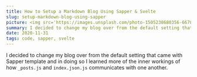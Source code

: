 ```yaml
---
title: How to Setup a Markdown Blog Using Sapper & Svelte
slug: setup-markdown-blog-using-sapper
picture: <img src='https://images.unsplash.com/photo-1505238680356-667803448bb6?ixlib=rb-1.2.1&ixid=eyJhcHBfaWQiOjEyMDd9&auto=format&fit=crop&w=1650&q=80' alt='Creative Discourse Event Logo' width="100%" class="post-picture">
summary: I decided to change my blog over from the default setting that came with Sapper template and in doing so I learned...
date: 2020-11-31
tags: code, sapper, svelte
---
```


I decided to change my blog over from the default setting that came with Sapper template and in doing so I learned more of the inner workings of how `_posts.js` and `index.json.js` communicates with one another.